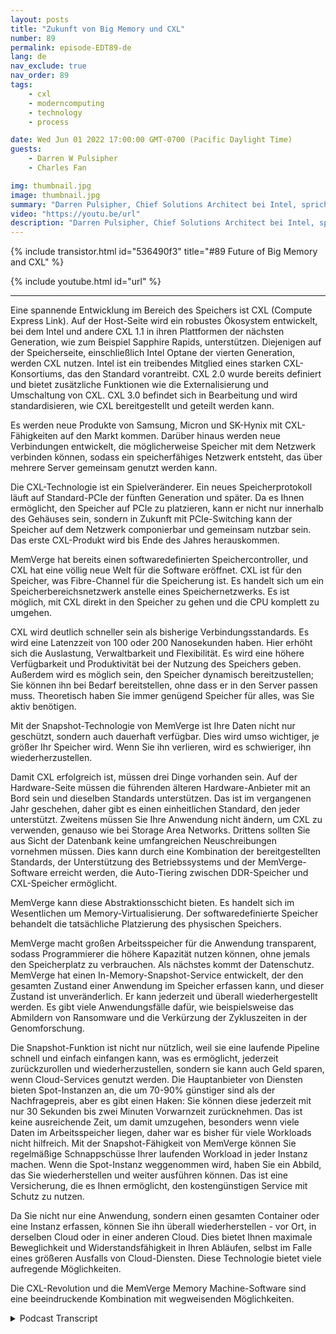 ```yaml
---
layout: posts
title: "Zukunft von Big Memory und CXL"
number: 89
permalink: episode-EDT89-de
lang: de
nav_exclude: true
nav_order: 89
tags:
    - cxl
    - moderncomputing
    - technology
    - process

date: Wed Jun 01 2022 17:00:00 GMT-0700 (Pacific Daylight Time)
guests:
    - Darren W Pulsipher
    - Charles Fan

img: thumbnail.jpg
image: thumbnail.jpg
summary: "Darren Pulsipher, Chief Solutions Architect bei Intel, spricht mit Charles Fan, CEO von MemVerge, über die CXL-Revolution und wie die Software von MemVerge die Zukunft des großen Arbeitsspeichers darstellt."
video: "https://youtu.be/url"
description: "Darren Pulsipher, Chief Solutions Architect bei Intel, spricht mit Charles Fan, CEO von MemVerge, über die CXL-Revolution und wie die Software von MemVerge die Zukunft des großen Arbeitsspeichers darstellt."
---
```


<div>
{% include transistor.html id="536490f3" title="#89 Future of Big Memory and CXL" %}

{% include youtube.html id="url" %}
</div>

---

Eine spannende Entwicklung im Bereich des Speichers ist CXL (Compute Express Link). Auf der Host-Seite wird ein robustes Ökosystem entwickelt, bei dem Intel und andere CXL 1.1 in ihren Plattformen der nächsten Generation, wie zum Beispiel Sapphire Rapids, unterstützen. Diejenigen auf der Speicherseite, einschließlich Intel Optane der vierten Generation, werden CXL nutzen. Intel ist ein treibendes Mitglied eines starken CXL-Konsortiums, das den Standard vorantreibt. CXL 2.0 wurde bereits definiert und bietet zusätzliche Funktionen wie die Externalisierung und Umschaltung von CXL. CXL 3.0 befindet sich in Bearbeitung und wird standardisieren, wie CXL bereitgestellt und geteilt werden kann.

Es werden neue Produkte von Samsung, Micron und SK-Hynix mit CXL-Fähigkeiten auf den Markt kommen. Darüber hinaus werden neue Verbindungen entwickelt, die möglicherweise Speicher mit dem Netzwerk verbinden können, sodass ein speicherfähiges Netzwerk entsteht, das über mehrere Server gemeinsam genutzt werden kann.

Die CXL-Technologie ist ein Spielveränderer. Ein neues Speicherprotokoll läuft auf Standard-PCIe der fünften Generation und später. Da es Ihnen ermöglicht, den Speicher auf PCIe zu platzieren, kann er nicht nur innerhalb des Gehäuses sein, sondern in Zukunft mit PCIe-Switching kann der Speicher auf dem Netzwerk componierbar und gemeinsam nutzbar sein. Das erste CXL-Produkt wird bis Ende des Jahres herauskommen.

MemVerge hat bereits einen softwaredefinierten Speichercontroller, und CXL hat eine völlig neue Welt für die Software eröffnet. CXL ist für den Speicher, was Fibre-Channel für die Speicherung ist. Es handelt sich um ein Speicherbereichsnetzwerk anstelle eines Speichernetzwerks. Es ist möglich, mit CXL direkt in den Speicher zu gehen und die CPU komplett zu umgehen.

CXL wird deutlich schneller sein als bisherige Verbindungsstandards. Es wird eine Latenzzeit von 100 oder 200 Nanosekunden haben. Hier erhöht sich die Auslastung, Verwaltbarkeit und Flexibilität. Es wird eine höhere Verfügbarkeit und Produktivität bei der Nutzung des Speichers geben. Außerdem wird es möglich sein, den Speicher dynamisch bereitzustellen; Sie können ihn bei Bedarf bereitstellen, ohne dass er in den Server passen muss. Theoretisch haben Sie immer genügend Speicher für alles, was Sie aktiv benötigen.

Mit der Snapshot-Technologie von MemVerge ist Ihre Daten nicht nur geschützt, sondern auch dauerhaft verfügbar. Dies wird umso wichtiger, je größer Ihr Speicher wird. Wenn Sie ihn verlieren, wird es schwieriger, ihn wiederherzustellen.

Damit CXL erfolgreich ist, müssen drei Dinge vorhanden sein. Auf der Hardware-Seite müssen die führenden älteren Hardware-Anbieter mit an Bord sein und dieselben Standards unterstützen. Das ist im vergangenen Jahr geschehen, daher gibt es einen einheitlichen Standard, den jeder unterstützt. Zweitens müssen Sie Ihre Anwendung nicht ändern, um CXL zu verwenden, genauso wie bei Storage Area Networks. Drittens sollten Sie aus Sicht der Datenbank keine umfangreichen Neuschreibungen vornehmen müssen. Dies kann durch eine Kombination der bereitgestellten Standards, der Unterstützung des Betriebssystems und der MemVerge-Software erreicht werden, die Auto-Tiering zwischen DDR-Speicher und CXL-Speicher ermöglicht.

MemVerge kann diese Abstraktionsschicht bieten. Es handelt sich im Wesentlichen um Memory-Virtualisierung. Der softwaredefinierte Speicher behandelt die tatsächliche Platzierung des physischen Speichers.

MemVerge macht großen Arbeitsspeicher für die Anwendung transparent, sodass Programmierer die höhere Kapazität nutzen können, ohne jemals den Speicherplatz zu verbrauchen. Als nächstes kommt der Datenschutz. MemVerge hat einen In-Memory-Snapshot-Service entwickelt, der den gesamten Zustand einer Anwendung im Speicher erfassen kann, und dieser Zustand ist unveränderlich. Er kann jederzeit und überall wiederhergestellt werden. Es gibt viele Anwendungsfälle dafür, wie beispielsweise das Abmildern von Ransomware und die Verkürzung der Zykluszeiten in der Genomforschung.

Die Snapshot-Funktion ist nicht nur nützlich, weil sie eine laufende Pipeline schnell und einfach einfangen kann, was es ermöglicht, jederzeit zurückzurollen und wiederherzustellen, sondern sie kann auch Geld sparen, wenn Cloud-Services genutzt werden. Die Hauptanbieter von Diensten bieten Spot-Instanzen an, die um 70-90% günstiger sind als der Nachfragepreis, aber es gibt einen Haken: Sie können diese jederzeit mit nur 30 Sekunden bis zwei Minuten Vorwarnzeit zurücknehmen. Das ist keine ausreichende Zeit, um damit umzugehen, besonders wenn viele Daten im Arbeitsspeicher liegen, daher war es bisher für viele Workloads nicht hilfreich. Mit der Snapshot-Fähigkeit von MemVerge können Sie regelmäßige Schnappschüsse Ihrer laufenden Workload in jeder Instanz machen. Wenn die Spot-Instanz weggenommen wird, haben Sie ein Abbild, das Sie wiederherstellen und weiter ausführen können. Das ist eine Versicherung, die es Ihnen ermöglicht, den kostengünstigen Service mit Schutz zu nutzen.

Da Sie nicht nur eine Anwendung, sondern einen gesamten Container oder eine Instanz erfassen, können Sie ihn überall wiederherstellen - vor Ort, in derselben Cloud oder in einer anderen Cloud. Dies bietet Ihnen maximale Beweglichkeit und Widerstandsfähigkeit in Ihren Abläufen, selbst im Falle eines größeren Ausfalls von Cloud-Diensten. Diese Technologie bietet viele aufregende Möglichkeiten.

Die CXL-Revolution und die MemVerge Memory Machine-Software sind eine beeindruckende Kombination mit wegweisenden Möglichkeiten.



<details>
<summary> Podcast Transcript </summary>

<p></p>

</details>
